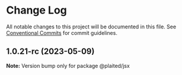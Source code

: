 # Change Log

All notable changes to this project will be documented in this file.
See [Conventional Commits](https://conventionalcommits.org) for commit guidelines.

## 1.0.21-rc (2023-05-09)

**Note:** Version bump only for package @plaited/jsx
